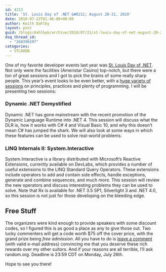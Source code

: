 ```yaml
---
id: 4213
title: 'St. Louis Day of .NET &#8211; August 20-21, 2010'
date: 2010-07-22T01:46:00+00:00
author: Keith Dahlby
layout: post
guid: /blogs/dahlbyk/archive/2010/07/21/st-louis-day-of-net-august-20-21-2010.aspx
dsq_thread_id:
  - "268396197"
categories:
  - STLDODN
---
```

One of my favorite developer events last year was [St. Louis Day of .NET](http://www.stlouisdayofdotnet.com/). Not only were the facilities (<span class="ciinfo right">Ameristar Casino) top-notch, but there were a ton of great sessions and I got to pick the brains of some really sharp people. This year&#8217;s event looks to be even better, with a <a target="_blank" href="http://www.stlouisdayofdotnet.com/Sessions.aspx">huge variety of sessions</a> on principles, practices and plenty of programming. I will be presenting two sessions:</span>

### Dynamic .NET Demystified

Dynamic .NET has gone mainstream with the recent promotion of the Dynamic Language Runtime into .NET 4. This session will discuss what the DLR is, how it works with C# 4 and Visual Basic 10, and why this doesn&#8217;t mean C# has jumped the shark. We will also look at some ways in which these features can be used to solve real-world problems.

### LINQ Internals II: System.Interactive

System.Interactive is a library distributed with Microsoft&#8217;s Reactive Extensions, currently available on DevLabs, which provides a number of useful extensions to the LINQ Standard Query Operators. These extensions include operators to add and contain side effects, handle exceptions, generate and combine sequences, and much more. This session will review the new operators and discuss interesting problems they can be used to solve. Note that Rx is available for .NET 3.5 SP1, Silverlight 3 and .NET 4.0, so this session is not just for those developing on the bleeding edge.

## Free Stuff

The organizers were kind enough to provide speakers with some discount codes, so I figured this is as good a place as any to give those out. Two lucky commenters will get a code worth $75 off the cover price, with the grand prize being _free admission_. All you have to do is [leave a comment](http://solutionizing.net/2010/07/21/st-louis-day-of-dot-net-2010/ "Cross-posted on my blog") (with valid e-mail address) convincing me that you deserve these rich rewards over my other suitors. And if your reasons are all terrible, I&#8217;ll ask random.org. Deadline is 23:59 CDT on Monday, July 26th.

Hope to see you there!